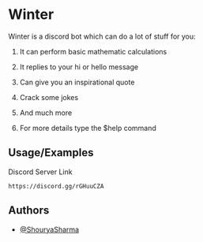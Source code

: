 # Winter

Winter is a discord bot which can do a lot of stuff for you:

1. It can perform basic mathematic calculations

2. It replies to your hi or hello message

3. Can give you an inspirational quote

4. Crack some jokes

5. And much more

6. For more details type the $help command


## Usage/Examples
Discord Server Link
```link
https://discord.gg/rGHuuCZA
```

  
## Authors

- [@ShouryaSharma](https://www.github.com/ShouryaSharma277)
